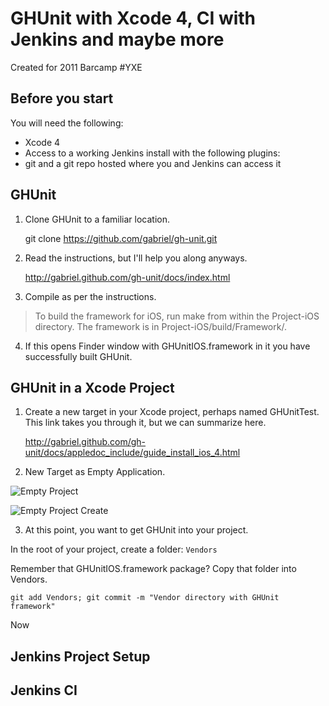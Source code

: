 GHUnit with Xcode 4, CI with Jenkins and maybe more
===================================================

Created for 2011 Barcamp #YXE

Before you start
----------------

You will need the following:

* Xcode 4
* Access to a working Jenkins install with the following plugins:
* git and a git repo hosted where you and Jenkins can access it

GHUnit
------

1. Clone GHUnit to a familiar location.

    git clone https://github.com/gabriel/gh-unit.git

2. Read the instructions, but I'll help you along anyways.

    http://gabriel.github.com/gh-unit/docs/index.html

3. Compile as per the instructions.

> To build the framework for iOS, run make from within the Project-iOS directory. The framework is in Project-iOS/build/Framework/.

4. If this opens Finder window with GHUnitIOS.framework in it you have successfully built GHUnit.

GHUnit in a Xcode Project
-------------------------

1. Create a new target in your Xcode project, perhaps named GHUnitTest. This link takes you through it, but we can summarize here.

    http://gabriel.github.com/gh-unit/docs/appledoc_include/guide_install_ios_4.html

2. New Target as Empty Application.

![Empty Project](/interlock/barcampyxe-ios-ut-ci/raw/master/images/empty_project.png)

![Empty Project Create](/interlock/barcampyxe-ios-ut-ci/raw/master/images/empty_project_create.png)

3. At this point, you want to get GHUnit into your project.

In the root of your project, create a folder: ```Vendors```

Remember that GHUnitIOS.framework package? Copy that folder into Vendors.

    git add Vendors; git commit -m "Vendor directory with GHUnit framework"

Now 



Jenkins Project Setup
---------------------

Jenkins CI
----------


